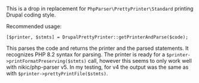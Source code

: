 This is a drop in replacement for `PhpParser\PrettyPrinter\Standard` printing
Drupal coding style.

Recommended usage:

````
[$printer, $stmts] = DrupalPrettyPrinter::getPrinterAndParse($code);
````

This parses the code and returns the printer and the parsed statements. It recognizes PHP 8.2 syntax for parsing.
The printer is ready for a `$printer->printFormatPreserving($stmts)` call, however this seems to only work well with
nikic/php-parser v5. In my testing, for v4 the output was the same as with `$printer->prettyPrintFile($stmts)`.
